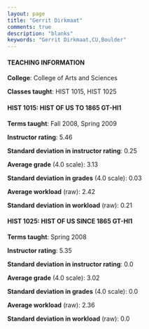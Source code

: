 ```yaml
---
layout: page
title: "Gerrit Dirkmaat" 
comments: true
description: "blanks"
keywords: "Gerrit Dirkmaat,CU,Boulder"
---
```

<head>
<script src="https://ajax.googleapis.com/ajax/libs/jquery/2.1.3/jquery.min.js"></script>
<script src="https://dl.dropboxusercontent.com/s/pc42nxpaw1ea4o9/highcharts.js?dl=0"></script>
<!-- <script src="../assets/js/highcharts.js"></script> -->
<style type="text/css">@font-face {
	font-family: "Bebas Neue";
	src: url(https://www.filehosting.org/file/details/544349/BebasNeue Regular.otf) format("opentype");
	}
	h1.Bebas { 
		font-family: "Bebas Neue", Verdana, Tahoma;
	}
</style>
</head>
	   
#### TEACHING INFORMATION

**College**: College of Arts and Sciences

**Classes taught**: HIST 1015, HIST 1025

#### HIST 1015: HIST OF US TO 1865 GT-HI1

**Terms taught**: Fall 2008, Spring 2009

**Instructor rating**: 5.46

**Standard deviation in instructor rating**: 0.25

**Average grade** (4.0 scale): 3.13

**Standard deviation in grades** (4.0 scale): 0.03

**Average workload** (raw): 2.42

**Standard deviation in workload** (raw): 0.21

#### HIST 1025: HIST OF US SINCE 1865 GT-HI1

**Terms taught**: Spring 2008

**Instructor rating**: 5.35

**Standard deviation in instructor rating**: 0.0

**Average grade** (4.0 scale): 3.02

**Standard deviation in grades** (4.0 scale): 0.0

**Average workload** (raw): 2.36

**Standard deviation in workload** (raw): 0.0

